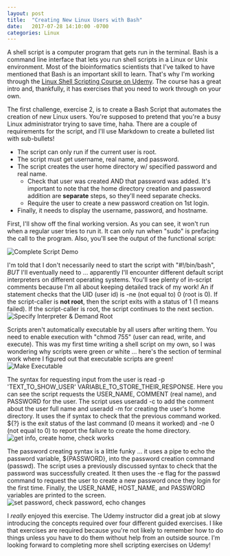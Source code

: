 ```yaml
---
layout: post
title:  "Creating New Linux Users with Bash"
date:   2017-07-28 14:10:00 -0700
categories: Linux
---
```

A shell script is a computer program that gets run in the terminal. Bash is a command line interface that lets you run shell scripts in a Linux or Unix environment. Most of the bioinformatics scientists that I've talked to have mentioned that Bash is an important skill to learn. That's why I'm working through the [Linux Shell Scripting Course on Udemy]. The course has a great intro and, thankfully, it has exercises that you need to work through on your own.

The first challenge, exercise 2, is to create a Bash Script that automates the creation of new Linux users. You're supposed to pretend that you're a busy Linux administrator trying to save time, haha. There are a couple of requirements for the script, and I'll use Markdown to create a bulleted list with sub-bullets!

* The script can only run if the current user is root.
* The script must get username, real name, and password.
* The script creates the user home directory w/ specified password and real name.
  * Check that user was created AND that password was added. It's important to note that the home directory creation and password addition are **separate** steps, so they'll need separate checks.
  * Require the user to create a new password creation on 1st login.
* Finally, it needs to display the username, password, and hostname.

First, I'll show off the final working version. As you can see, it won't run when a regular user tries to run it. It can only run when "sudo" is prefacing the call to the program. Also, you'll see the output of the functional script:

![Complete Script Demo]({{"/assets/bash_create_user/root_works_user_creation.jpg"}})

I'm told that I don't necessarily need to start the script with "#!/bin/bash", *BUT* I'll eventually need to ... apparently I'll encounter different default script interpreters on different operating systems. You'll see plenty of in-script comments because I'm all about keeping detailed track of my work! An if statement checks that the UID (user id) is -ne (not equal to) 0 (root is 0). If the script-caller is **not root**, then the script exits with a status of 1 (1 means failed). If the script-caller is root, the script continues to the next section.
![Specify Interpreter & Demand Root]({{"/assets/bash_create_user/specify_interpreter_demand_root.jpg"}})

Scripts aren't automatically executable by all users after writing them. You need to enable execution with "chmod 755" (user can read, write, and execute). This was my first time writing a shell script on my own, so I was wondering why scripts were green *or* white ... here's the section of terminal work where I figured out that executable scripts are green!
![Make Executable]({{"/assets/bash_create_user/green_make_script_executable.jpg"}})

The syntax for requesting input from the user is read -p 'TEXT_TO_SHOW_USER' VARIABLE_TO_STORE_THEIR_RESPONSE. Here you can see the script requests the USER_NAME, COMMENT (real name), and PASSWORD for the user. The script uses useradd -c to add the comment about the user full name and useradd -m for creating the user's home directory. It uses the if syntax to check that the previous command worked. ${?} is the exit status of the last command (0 means it worked) and -ne 0 (not equal to 0) to report the failure to create the home directory.
![get info, create home, check works]({{"/assets/bash_create_user/get_info_create_user_home.jpg"}})

The password creating syntax is a little funky ... it uses a pipe to echo the password variable, ${PASSWORD}, into the password creation command (passwd). The script uses a previously discussed syntax to check that the password was successfully created. It then uses the -e flag for the passwd command to request the user to create a new password once they login for the first time. Finally, the USER_NAME, HOST_NAME, and PASSWORD variables are printed to the screen.  
![set password, check password, echo changes]({{"/assets/bash_create_user/set_password_echo_changes.jpg"}})

I *really* enjoyed this exercise. The Udemy instructor did a great job at slowy introducing the concepts required over four different guided exercises. I like that exercises are required because you're not likely to remember how to do things unless you have to do them without help from an outside source. I'm looking forward to completing more shell scripting exercises on Udemy!

[Linux Shell Scripting Course on Udemy]:https://www.udemy.com/linux-shell-scripting-projects/
